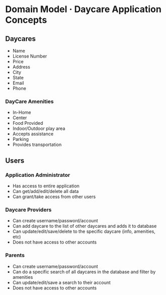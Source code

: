 # Domain Model &middot; Daycare Application Concepts

## Daycares

* Name
* License Number
* Price
* Address
* City
* State
* Email
* Phone

### DayCare Amenities

* In-Home
* Center
* Food Provided
* Indoor/Outdoor play area
* Accepts assistance
* Parking
* Provides transportation

## Users

### Application Administrator

* Has access to entire application
* Can get/add/edit/delete all data
* Can grant/take access from other users

### Daycare Providers

* Can create username/password/account
* Can add daycare to the list of other daycares and adds it to database
* Can update/edit/save/delete to the specific daycare (info, amenities, etc)
* Does not have access to other accounts

### Parents

* Can create username/password/account
* Can do a specific search of all daycares in the database and filter by amenities
* Can update/edit/save a search to their account
* Does not have access to other accounts
